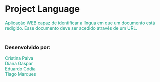 

# Project Language

<p style="color:#16a085; padding-bottom: 20px">
Aplicação WEB capaz de identificar a língua em que um documento está redigido. 
Esse documento deve ser acedido através de um URL.
</p>



### Desenvolvido por:

<p style="color:#16a085">
Cristina Paiva <br>
Diana Gaspar <br>
Eduardo Códia <br>
Tiago Marques
</p>

